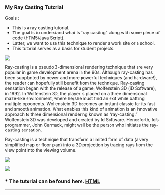 ### My Ray Casting Tutorial

Goals :

*   This is a ray casting tutorial.
*   The goal is to understand what is "ray casting" along with some piece of code (HTM5/Java Script).
*   Latter, we want to use this technique to render a work site or a school.
*   This tutorial serves as a basis for student projects.

![](http://romain.raveaux.free.fr/document/myraycasting/figures/fig17.png)

Ray-casting is a pseudo 3-dimensional rendering technique that are very popular in game development arena in the 90s. Although ray-casting has been supplanted by newer and more powerful techniques (and hardware!), the reader can hopefully still benefit from the technique. Ray-casting sensation began with the release of a game, Wolfenstein 3D (iD Software), in 1992\. In Wolfenstein 3D, the player is placed on a three dimensional maze-like environment, where he/she must find an exit while battling multiple opponents. Wolfenstein 3D becomes an instant classic for its fast and smooth animation. What enables this kind of animation is an innovative approach to three dimensional rendering known as “ray-casting.” Wolfenstein 3D was developed and created by Id Software. Henceforth, Id’s programmer, John Carmack, might well be the person who initiates the ray-casting sensation.

Ray-casting is a technique that transform a limited form of data (a very simplified map or floor plan) into a 3D projection by tracing rays from the view point into the viewing volume.


![](http://romain.raveaux.free.fr/document/myraycasting/figures/fig18.png)

![](http://romain.raveaux.free.fr/document/myraycasting/figures/fig19.png)

### *   The tutorial can be found here. [HTML](http://romain.raveaux.free.fr/document/myraycasting/tutorialraycastingv1.html)

* * *

